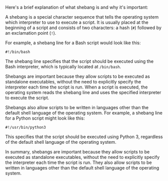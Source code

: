 Here's a brief explanation of what shebang is and why it's important:

A shebang is a special character sequence that tells the operating system which interpreter to use to execute a script. It is usually placed at the beginning of a script and consists of two characters: a hash (`#`) followed by an exclamation point (`!`). 

For example, a shebang line for a Bash script would look like this:

```
#!/bin/bash
```

The shebang line specifies that the script should be executed using the Bash interpreter, which is typically located at `/bin/bash`.

Shebangs are important because they allow scripts to be executed as standalone executables, without the need to explicitly specify the interpreter each time the script is run. When a script is executed, the operating system reads the shebang line and uses the specified interpreter to execute the script.

Shebangs also allow scripts to be written in languages other than the default shell language of the operating system. For example, a shebang line for a Python script might look like this:

```
#!/usr/bin/python3
```

This specifies that the script should be executed using Python 3, regardless of the default shell language of the operating system.

In summary, shebangs are important because they allow scripts to be executed as standalone executables, without the need to explicitly specify the interpreter each time the script is run. They also allow scripts to be written in languages other than the default shell language of the operating system.
